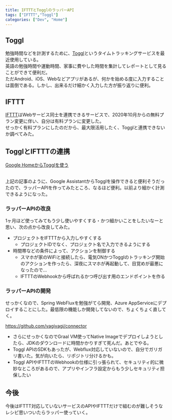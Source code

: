 ```yaml
---
title: IFTTTとTogglのラッパーAPI
tags: ["IFTTT","Toggl"]
categories: ["Dev", "Home"]
---
```


## Toggl

勉強時間などを計測するために、[Toggl](https://toggl.com/)というタイムトラッキングサービスを最近使用している。  
英語の勉強時間や運動時間、家事に費やした時間を集計してレポートとして見ることができて便利だ。  
ただAndroid、iOS、Webなどアプリがあるが、何かを始める度に入力することは面倒である。しかし、出来るだけ細かく入力した方が振り返りに便利。

## IFTTT

[IFTTT](https://ifttt.com)はWebサービス同士を連携できるサービスで、2020年10月からの無料プラン変更に伴い、自分は有料プランに変更した。  
せっかく有料プランにしたのだから、最大限活用したく、Togglと連携できないか調べてみた。


## TogglとIFTTTの連携

[Google HomeからTogglを使う](https://qiita.com/tkms0106/items/4d1d44690676bca89c24)  
<br>

上記の記事のように、Google AssistantからTogglを操作できると便利そうだったので、ラッパーAPIを作ってみたところ、なるほど便利。以前より細かく計測できるようになった。

### ラッパーAPIの改良

1ヶ月ほど使ってみてもう少し使いやすくする・かつ細かいことをしたいなーと思い、次の点から改良してみた。

- プロジェクトをIFTTTから入力しやすくする
  - プロジェクトIDでなく、プロジェクト名で入力できるようにする
- 時間帯などの条件によって、アクションを制御する
  - スマホが家のWiFiと接続したら、電気ONかつTogglのトラッキング開始のアクションを作ったら、深夜にスマホが再起動して、目覚めが最悪になったので...
  - IFTTTのWebhookから呼ばれるかつ呼び出す用のエンドポイントを作る

### ラッパーAPIの開発

せっかくなので、Spring WebFluxを勉強がてら開発、Azure AppServiceにデプロイすることにした。最低限の機能しか開発してないので、ちょくちょく直してく。

https://github.com/vagivagi/connector  

- さらにせっかくなのでGraal VM使ってNative Imageでデプロイしようとしたら、JDKのダウンロードに時間かかりすぎて死んだ。あとでやる。
- Toggl APIのSDKもあったが、Webflux対応していないので、自分でガリガリ書いた。気が向いたら、リポジトリ分けるかも。
- Toggl APIやIFTTTのWebhookの仕様に引っ張られて、セキュリティ的に微妙なところがあるので、アプリやインフラ設定からもう少しセキュリティ担保したい


## 今後

今後はIFTTT対応していないサービスのAPIやIFTTTだけで組むのが難しそうなレシピ思いついたらラッパー使っていく。
